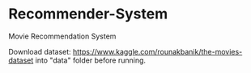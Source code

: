 # Recommender-System
Movie Recommendation System

Download dataset: https://www.kaggle.com/rounakbanik/the-movies-dataset
into "data" folder before running.
